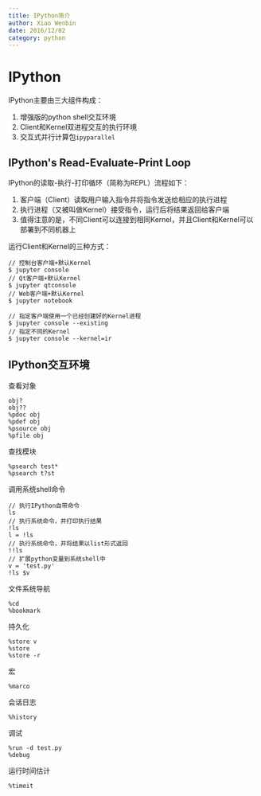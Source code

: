 ```yaml
---
title: IPython简介
author: Xiao Wenbin
date: 2016/12/02
category: python
---
```


# IPython

IPython主要由三大组件构成：

1. 增强版的python shell交互环境
2. Client和Kernel双进程交互的执行环境
3. 交互式并行计算包`ipyparallel`

## IPython's Read-Evaluate-Print Loop

IPython的读取-执行-打印循环（简称为REPL）流程如下：

1. 客户端（Client）读取用户输入指令并将指令发送给相应的执行进程
2. 执行进程（又被叫做Kernel）接受指令，运行后将结果返回给客户端
3. 值得注意的是，不同Client可以连接到相同Kernel，并且Client和Kernel可以部署到不同机器上

运行Client和Kernel的三种方式：

```
// 控制台客户端+默认Kernel
$ jupyter console
// Qt客户端+默认Kernel
$ jupyter qtconsole
// Web客户端+默认Kernel
$ jupyter notebook

// 指定客户端使用一个已经创建好的Kernel进程
$ jupyter console --existing
// 指定不同的Kernel
$ jupyter console --kernel=ir
```

## IPython交互环境

查看对象

```
obj?
obj??
%pdoc obj
%pdef obj
%psource obj
%pfile obj
```

查找模块

```
%psearch test*
%psearch t?st
```

调用系统shell命令

```
// 执行IPython自带命令
ls
// 执行系统命令，并打印执行结果
!ls
l = !ls
// 执行系统命令，并将结果以list形式返回
!!ls
// 扩展python变量到系统shell中
v = 'test.py'
!ls $v
```

文件系统导航

```
%cd
%bookmark
```

持久化

```
%store v
%store
%store -r
```

宏

```
%marco
```

会话日志

```
%history
```

调试

```
%run -d test.py
%debug
```

运行时间估计

```
%timeit
```

